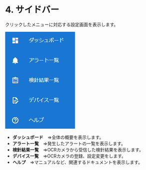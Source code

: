 # 4. サイドバー


クリックしたメニューに対応する設定画面を表示します。

![](img/side_menu.png)

- **ダッシュボード**　⇒全体の概要を表示します。
- **アラート一覧**　⇒発生したアラートの一覧を表示します。
- **検針結果一覧**　⇒OCRカメラから受信した検針結果を表示します。
- **デバイス一覧**　⇒OCRカメラの登録、設定変更をします。
- **ヘルプ**　⇒マニュアルなど、関連するドキュメントを表示します。
